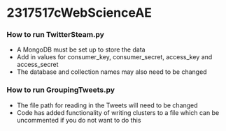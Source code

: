 # 2317517cWebScienceAE

### How to run TwitterSteam.py
* A MongoDB must be set up to store the data 
* Add in values for consumer_key, consumer_secret, access_key and access_secret
* The database and collection names may also need to be changed

### How to run GroupingTweets.py
* The file path for reading in the Tweets will need to be changed
* Code has added functionality of writing clusters to a file which can be uncommented if you do not want to do this
